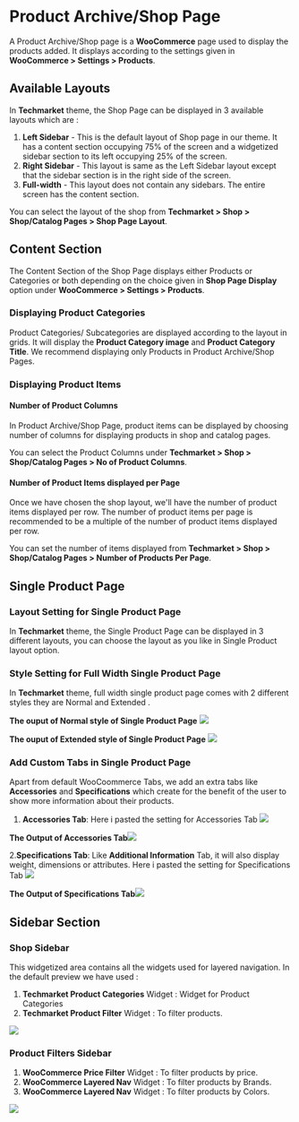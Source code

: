# Product Archive/Shop Page

A Product Archive/Shop page is a **WooCommerce** page used to display the products added. It displays according to the settings given in **WooCommerce > Settings > Products**.

## Available Layouts

In **Techmarket** theme, the Shop Page can be displayed in 3 available layouts which are :
1. **Left Sidebar** - This is the default layout of Shop page in our theme. It has a content section occupying 75% of the screen and a widgetized sidebar section to its left occupying 25% of the screen.
2. **Right Sidebar** - This layout is same as the Left Sidebar layout except that the sidebar section is in the right side of the screen.
3. **Full-width** - This layout does not contain any sidebars. The entire screen has the content section.

You can select the layout of the shop from **Techmarket > Shop > Shop/Catalog Pages > Shop Page Layout**.

## Content Section

The Content Section of the Shop Page displays either Products or Categories or both depending on the choice given in **Shop Page Display** option under **WooCommerce > Settings > Products**.

### Displaying Product Categories

Product Categories/ Subcategories are displayed according to the layout in grids. It will display the **Product Category image** and **Product Category Title**. We recommend displaying only Products in Product Archive/Shop Pages.

### Displaying Product Items

#### Number of Product Columns

In Product Archive/Shop Page, product items can be displayed by choosing number of columns for displaying products in shop and catalog pages.

You can select the Product Columns under **Techmarket > Shop > Shop/Catalog Pages > No of Product Columns**.

#### Number of Product Items displayed per Page

Once we have chosen the shop layout, we'll have the number of product items displayed per row. The number of product items per page is recommended to be a multiple of the number of product items displayed per row.

You can set the number of items displayed from **Techmarket > Shop > Shop/Catalog Pages > Number of Products Per Page**.

## Single Product Page
### Layout Setting for Single Product Page

In **Techmarket** theme, the Single Product Page can be displayed in 3 different layouts, you can choose the layout as you like in Single Product layout option.

### Style Setting for Full Width Single Product Page
In **Techmarket** theme, full width single product page comes with 2 different styles they are Normal and Extended .

**The ouput of Normal style of Single Product Page**
![](http://transvelo.github.io/docs/techmarket/images/normal-style.png)

**The ouput of Extended style of Single Product Page**
![](http://transvelo.github.io/docs/techmarket/images/extended-style.png)


### Add Custom Tabs in Single Product Page
Apart from default WooCoommerce Tabs, we add an extra tabs like **Accessories** and **Specifications** which create for the benefit of the user to show more information about their products.

1. **Accessories Tab**:
Here i pasted the setting for Accessories Tab
![](http://transvelo.github.io/docs/techmarket/images/accessories-tab-setting.png)

**The Output of Accessories Tab**![](http://transvelo.github.io/docs/techmarket/images/accessories-tab-output.png)


2.**Specifications Tab**: Like **Additional Information** Tab, it will also display weight, dimensions or attributes.
Here i pasted the setting for Specifications Tab
![](http://transvelo.github.io/docs/techmarket/images/specifications-tab-setting.png)

**The Output of Specifications Tab**![](http://transvelo.github.io/docs/techmarket/images/specifications-tab-output.png)

## Sidebar Section

### Shop Sidebar

This widgetized area contains all the widgets used for layered navigation. In the default preview we have used :

1. **Techmarket Product Categories** Widget : Widget for Product Categories
2. **Techmarket Product Filter** Widget : To filter products.

![](http://transvelo.github.io/docs/techmarket/images/shop-sidebar-widget.png)

### Product Filters Sidebar

1. **WooCommerce Price Filter** Widget : To filter products by price.
2. **WooCommerce Layered Nav** Widget : To filter products by Brands.
3. **WooCommerce Layered Nav** Widget : To filter products by Colors.


![](http://transvelo.github.io/docs/techmarket/images/product-filter-widget.png)
